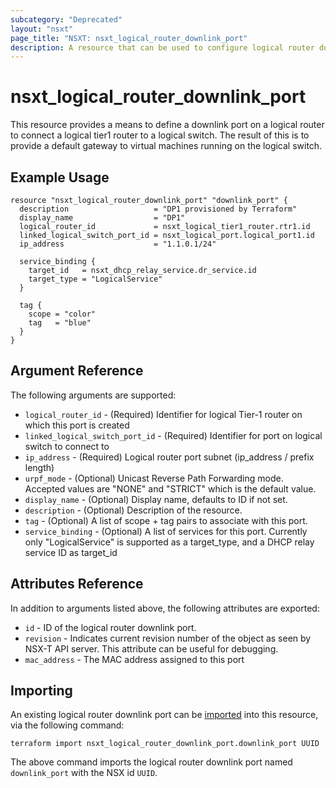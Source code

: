 ```yaml
---
subcategory: "Deprecated"
layout: "nsxt"
page_title: "NSXT: nsxt_logical_router_downlink_port"
description: A resource that can be used to configure logical router downlink port in NSX.
---
```


# nsxt_logical_router_downlink_port

This resource provides a means to define a downlink port on a logical router to connect a logical tier1 router to a logical switch. The result of this is to provide a default gateway to virtual machines running on the logical switch.

## Example Usage

```hcl
resource "nsxt_logical_router_downlink_port" "downlink_port" {
  description                   = "DP1 provisioned by Terraform"
  display_name                  = "DP1"
  logical_router_id             = nsxt_logical_tier1_router.rtr1.id
  linked_logical_switch_port_id = nsxt_logical_port.logical_port1.id
  ip_address                    = "1.1.0.1/24"

  service_binding {
    target_id   = nsxt_dhcp_relay_service.dr_service.id
    target_type = "LogicalService"
  }

  tag {
    scope = "color"
    tag   = "blue"
  }
}
```

## Argument Reference

The following arguments are supported:

* `logical_router_id` - (Required) Identifier for logical Tier-1 router on which this port is created
* `linked_logical_switch_port_id` - (Required) Identifier for port on logical switch to connect to
* `ip_address` - (Required) Logical router port subnet (ip_address / prefix length)
* `urpf_mode` - (Optional) Unicast Reverse Path Forwarding mode. Accepted values are "NONE" and "STRICT" which is the default value.
* `display_name` - (Optional) Display name, defaults to ID if not set.
* `description` - (Optional) Description of the resource.
* `tag` - (Optional) A list of scope + tag pairs to associate with this port.
* `service_binding` - (Optional) A list of services for this port. Currently only "LogicalService" is supported as a target_type, and a DHCP relay service ID as target_id

## Attributes Reference

In addition to arguments listed above, the following attributes are exported:

* `id` - ID of the logical router downlink port.
* `revision` - Indicates current revision number of the object as seen by NSX-T API server. This attribute can be useful for debugging.
* `mac_address` - The MAC address assigned to this port

## Importing

An existing logical router downlink port can be [imported][docs-import] into this resource, via the following command:

[docs-import]: https://www.terraform.io/cli/import

```
terraform import nsxt_logical_router_downlink_port.downlink_port UUID
```

The above command imports the logical router downlink port named `downlink_port` with the NSX id `UUID`.

